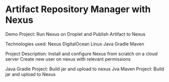 # Artifact Repository Manager with Nexus

Demo Project:
  Run Nexus on Droplet and Publish Artifact to Nexus


Technologies used:
  Nexus
  DigitalOcean
  Linux
  Java
  Gradle
  Maven


Project Description:
  Install and configure Nexus from scratch on a cloud server
  Create new user on nexus with relevant permissions
  

  Java Gradle Project: Build jar and upload to nexus
  Jva Maven Project:   Build jar and upload to Nexus
